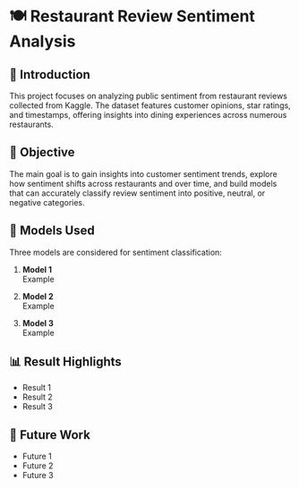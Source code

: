 # 🍽️ Restaurant Review Sentiment Analysis

## 📖 Introduction
This project focuses on analyzing public sentiment from restaurant reviews collected from Kaggle. The dataset features customer opinions, star ratings, and timestamps, offering insights into dining experiences across numerous restaurants.

## 🎯 Objective
The main goal is to gain insights into customer sentiment trends, explore how sentiment shifts across restaurants and over time, and build models that can accurately classify review sentiment into positive, neutral, or negative categories.

## 🧰 Models Used
Three models are considered for sentiment classification:

1. **Model 1**  
   Example

2. **Model 2**  
   Example

3. **Model 3**  
   Example

## 📊 Result Highlights
- Result 1
- Result 2
- Result 3

## 🔮 Future Work
- Future 1
- Future 2
- Future 3

